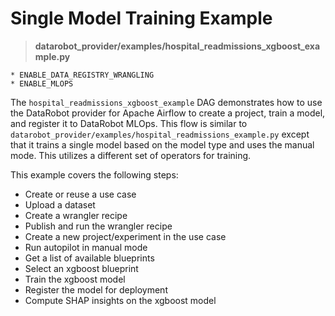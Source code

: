 # Single Model Training Example

> **datarobot_provider/examples/hospital_readmissions_xgboost_example.py**

```{admonition} Required Feature Flags
* ENABLE_DATA_REGISTRY_WRANGLING
* ENABLE_MLOPS
```

The `hospital_readmissions_xgboost_example` DAG demonstrates how to use the DataRobot provider for Apache Airflow to
create a project, train a model, and register it to DataRobot MLOps. This flow is similar to
`datarobot_provider/examples/hospital_readmissions_example.py` except that it trains a single model based on the model
type and uses the manual mode. This utilizes a different set of operators for training.

This example covers the following steps:
* Create or reuse a use case
* Upload a dataset
* Create a wrangler recipe
* Publish and run the wrangler recipe
* Create a new project/experiment in the use case
* Run autopilot in manual mode
* Get a list of available blueprints
* Select an xgboost blueprint
* Train the xgboost model
* Register the model for deployment
* Compute SHAP insights on the xgboost model
